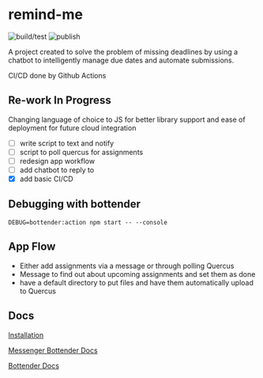 # remind-me
![build/test](https://github.com/eric-li18/remind-me/workflows/Build%20and%20Test/badge.svg)
![publish](https://github.com/eric-li18/remind-me/workflows/Publish%20npm%20Package/badge.svg)

A project created to solve the problem of missing deadlines by using a chatbot to intelligently manage due dates and automate submissions.

CI/CD done by Github Actions
## Re-work In Progress
Changing language of choice to JS for better library support and ease of deployment for future cloud integration
<!-- [ ] run script with AWS Lambda function polling for new assignments
- [ ] look into [serverless](https://github.com/serverless/serverless) for deployment to AWS Lambda-->
- [ ] write script to text and notify 
- [ ] script to poll quercus for assignments
- [ ] redesign app workflow
- [ ] add chatbot to reply to
- [x] add basic CI/CD

## Debugging with bottender
```
DEBUG=bottender:action npm start -- --console
```
## App Flow
- Either add assignments via a message or through polling Quercus
- Message to find out about upcoming assignments and set them as done
- have a default directory to put files and have them automatically upload to Quercus

## Docs
[Installation](https://chatbotsjournal.com/how-to-build-facebook-messenger-bot-using-node-js-and-bottender-20d87c9e2c77)

[Messenger Bottender Docs](https://bottender.js.org/docs/en/api-messenger-context)

[Bottender Docs](https://bottender.js.org/docs/en/getting-started)
<!--- 
![Demo](remindme_demo.gif)

_The demo reflects basic functionality, subject to change_

## Running the program

Open a bash terminal in the directory and run the command below to start the driver to add entries to monitor.

        $ ./run.sh

## To Do List

1. Implement text handler
2. Figure out communication between local and VM

## Workflow

<img src="workflow.png">

## Data and Signal Flow

<img src="Text Handler.png">

## Bug List

1. set_crontab.sh does not work with Windows currently

## Required Installations

### Shell Script

The shell script requires a \*nix system with a bash terminal. If not, instructions can be found [here](https://docs.microsoft.com/en-us/windows/wsl/install-win10) for WSL, or [here](https://cmder.net/) for a console emulator. At the time of writing, the current Ubuntu version is 18.04 LTS.

### Python Script

This is assuming you have Python installed _(> 2.6)_, if not, the Anaconda distribution is recommended (Selenium and many other packages come with it), and can be found [here](https://www.anaconda.com/distribution/).

To work with Selenium:

1.  Download Selenium by python, via the command:

        pip install selenium

2.  Download the files along with the "`chromedriver.exe`" file in the same directory
-->
